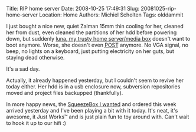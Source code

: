 Title: RIP home server
Date: 2008-10-25 17:49:31
Slug: 20081025-rip-home-server
Location: Home
Authors: Michiel Scholten
Tags: olddammit

<p>I just bought a nice new, quiet Zalman 15mm thin cooling for her, cleaned her from dust, even cleaned the partitions of her hdd before powering down, but suddenly <a href="http://aquariusoft.org/~mbscholt/index.php?rantid=310">luna, my trusty home server/media box</a> doesn't want to boot anymore. Worse, she doesn't even <acronym title="POwer-up Self Test">POST</acronym> anymore. No VGA signal, no beep, no lights on a keyboard, just putting electricity on her guts, but staying dead otherwise.</p>

<p>It's a sad day.</p>

<p>Actually, it already happened yesterday, but I couldn't seem to revive her today either. Her hdd is in a usb enclosure now, subversion repositories moved and project files backupped (thankfully).</p>

<p>In more happy news, the <a href="http://aquariusoft.org/~mbscholt/index.php?rantid=754">SqueezeBox I wanted</a> and ordered this week arrived yesterday and I've been playing a bit with it today. It's neat, it's awesome, it Just Works&trade; and is just plain fun to toy around with. Can't wait to hook it up to our hifi :)</p>